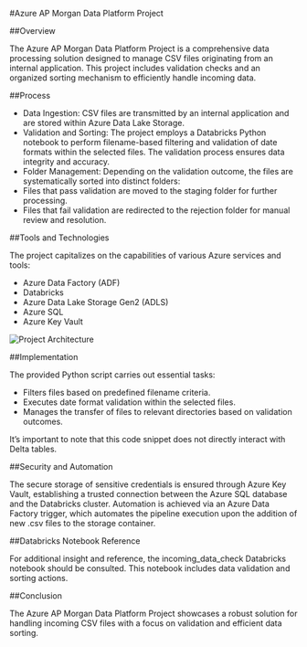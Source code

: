 #Azure AP Morgan Data Platform Project

##Overview

The Azure AP Morgan Data Platform Project is a comprehensive data processing solution designed to manage CSV files originating from an internal application. This project includes validation checks and an organized sorting mechanism to efficiently handle incoming data.

##Process
- Data Ingestion: CSV files are transmitted by an internal application and are stored within Azure Data Lake Storage.
- Validation and Sorting: The project employs a Databricks Python notebook to perform filename-based filtering and validation of date formats within the selected files. The validation process ensures data integrity and accuracy.
- Folder Management: Depending on the validation outcome, the files are systematically sorted into distinct folders:
- Files that pass validation are moved to the staging folder for further processing.
- Files that fail validation are redirected to the rejection folder for manual review and resolution.

##Tools and Technologies

The project capitalizes on the capabilities of various Azure services and tools:
- Azure Data Factory (ADF)
- Databricks
- Azure Data Lake Storage Gen2 (ADLS)
- Azure SQL
- Azure Key Vault

![Project Architecture](https://user-images.githubusercontent.com/67950889/185568589-fe3e1532-6b66-4ca5-aeaf-7f1cea5c520c.png)

##Implementation

The provided Python script carries out essential tasks:
- Filters files based on predefined filename criteria.
- Executes date format validation within the selected files.
- Manages the transfer of files to relevant directories based on validation outcomes.

It’s important to note that this code snippet does not directly interact with Delta tables.

##Security and Automation

The secure storage of sensitive credentials is ensured through Azure Key Vault, establishing a trusted connection between the Azure SQL database and the Databricks cluster. Automation is achieved via an Azure Data Factory trigger, which automates the pipeline execution upon the addition of new .csv files to the storage container.

##Databricks Notebook Reference

For additional insight and reference, the incoming_data_check Databricks notebook should be consulted. This notebook includes data validation and sorting actions.

##Conclusion

The Azure AP Morgan Data Platform Project showcases a robust solution for handling incoming CSV files with a focus on validation and efficient data sorting. 
